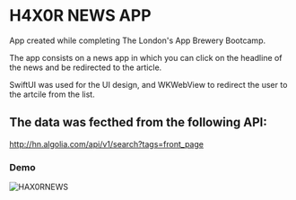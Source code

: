 
# H4X0R NEWS APP 

App created while completing The London's App Brewery Bootcamp. 

The app consists on a news app in which you can click on the headline of the news and be redirected to the article. 

SwiftUI was used for the UI design, and WKWebView to redirect the user to the artcile from the list. 

## The data was fecthed from the following API:

http://hn.algolia.com/api/v1/search?tags=front_page

### Demo 


![HAX0RNEWS](https://github.com/KatyaEspinosa03/H4X0R-News/assets/122574604/ce558f86-bae7-4a40-b462-b7c225b018ff)
